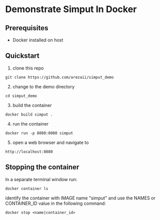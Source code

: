 # Demonstrate Simput In Docker

## Prerequisites
* Docker installed on host

## Quickstart
1. clone this repo
```
git clone https://github.com/arezaii/simput_demo
```
2. change to the demo directory
```
cd simput_demo
```

3. build the container
```
docker build simput .
```

4. run the container
```
docker run -p 8080:8080 simput
```

5. open a web browser and navigate to
```
http://localhost:8080
```


## Stopping the container
In a separate terminal window run:
```
docker container ls
```
identify the container with IMAGE name "simput" and use the NAMES or CONTAINER_ID value in the following command:
```
docker stop <name|container_id>
```

